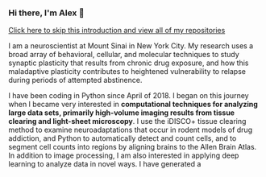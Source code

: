 ### Hi there, I'm Alex 👋

<a href="https://github.com/alexcwsmith?tab=repositories">Click here to skip this introduction and view all of my repositories</a>

I am a neuroscientist at Mount Sinai in New York City. My research uses a broad array of behavioral, cellular, and molecular techniques to study synaptic plasticity that results from chronic drug exposure, and how this maladaptive plasticity contributes to heightened vulnerability to relapse during periods of attempted abstinence.
<section>
I have been coding in Python since April of 2018. I began on this journey when I became very interested in <b>computational techniques for analyzing large data sets, primarily high-volume imaging results from tissue clearing and light-sheet microscopy</b>. I use the iDISCO+ tissue clearing method to examine neuroadaptations that occur in rodent models of drug addiction, and Python to automatically detect and count cells, and to segment cell counts into regions by aligning brains to the Allen Brain Atlas. In addition to image processing, I am also interested in applying deep learning to analyze data in novel ways. I have generated a <a href='https://github.com/alexcwsmith/scNLP/>convolutional neural network (CNN)-based model for Natural Language Processing</a> via SpaCy, and found that running NLP on large bodies of texts acquired via web searches for genes and neuropsychiatric terms can accurately extract information about contributions of genes to neuropsychiatric disorders. 
<br>
You can view my image processing scripts at: <a href="https://github.com/alexcwsmith/imageProcessing/">Image Processing</a>
<br>
<img src="https://i.imgur.com/zkRONvG.jpg" width="30%" height="30%" ALIGN="left" />
<p>
I conduct high-throughput mapping of immediate early gene expression following exposure to drugs of abuse, and/or following cue-induced drug seeking. This type of mapping allows unbiased discovery of novel regions that are affected by drugs of abuse. I then use iDISCO to map inputs/outputs from these regions, and optogenetic and chemogenetic interrogation of the neurocircuitry of addiction. My repository <a href="http://www.github.com/alexcwsmith/imageProcessing" style="display: inline">imageProcessing</a> contains code for analyzing both c-Fos expression as well as axons segemented by <a href="ilastik.org" style="display: inline">Ilastik</a> or <a href="https://github.com/AlbertPun/TRAILMAP" style="display: inline">TrailMap</a>.
<br>
<br>
The overarching mission for my research career is to use this approach to identify novel circuitry that contributes to substance use disorders (SUDs). The vast majority of research on the neurobiology of addiction for the past three decades has focused on a small number of brain structures, most notably the mesocorticolimbic circuitry and the extended amygdala. Thus, I hypothesize that using unbiased, high-throughput techniques to detect drug-induced maladaptive neuroadaptations throughout the entire brain will be key to development of efficacious pharmacotherapeutics to treat SUDs.
 </p>
</section>
<br>
<br>
<section>
<img src="https://i.imgur.com/6cMiYvy.png" width="30%" height="30%" ALIGN="left" />
<p>
I am currently funded by a K99 from NIDA to identify novel circuitry activated by cue-induced reinstatement of oxycodone seeking (CROS). Following identification novel structures that are necessary for reinstatement, I will use single-cell sequencing to identify genes that are regulated by CROS. In the R00 phase of this project, I will prioritize differentially expressed genes, and identify novel pharmacotherapeutic targets for prevention of relapse.
</p>
<br>
You can view my single-cell sequencing analysis scripts at: 
<br>
<a href="https://github.com/alexcwsmith/singleCellTools/">Single Cell Tools</a>
<br>
</section>
<br><br><br>
<section>
I have also developed a Generative Adversarial Network (GAN) for image enhancment which can be <a href="https://github.com/alexcwsmith/GANfocal/">found here.</a>

</section>
<!--
**alexcwsmith/alexcwsmith** is a ✨ _special_ ✨ repository because its `README.md` (this file) appears on your GitHub profile.


